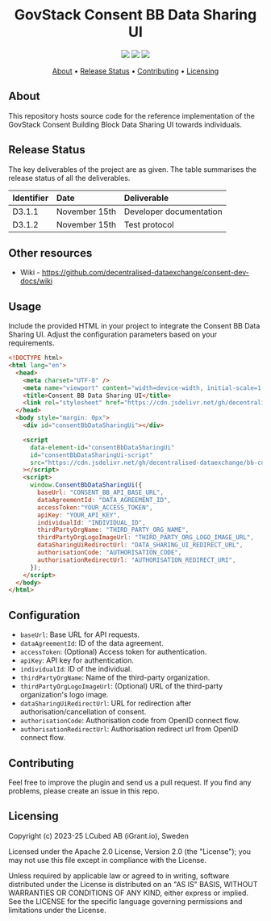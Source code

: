 <h1 align="center">
    GovStack Consent BB Data Sharing UI
</h1>

<p align="center">
    <a href="/../../commits/" title="Last Commit"><img src="https://img.shields.io/github/last-commit/decentralised-dataexchange/bb-consent-data-sharing-ui?style=flat"></a>
    <a href="/../../issues" title="Open Issues"><img src="https://img.shields.io/github/issues/decentralised-dataexchange/bb-consent-data-sharing-ui?style=flat"></a>
    <a href="./LICENSE" title="License"><img src="https://img.shields.io/badge/License-Apache%202.0-yellowgreen?style=flat"></a>
</p>

<p align="center">
  <a href="#about">About</a> •
  <a href="#release-status">Release Status</a> •
  <a href="#contributing">Contributing</a> •
  <a href="#licensing">Licensing</a>
</p>

## About

This repository hosts source code for the reference implementation of the GovStack Consent Building Block Data Sharing UI towards individuals.

## Release Status

The key deliverables of the project are as given. The table summarises the release status of all the deliverables.

| Identifier | Date          | Deliverable             |
| :--------- | :------------ | :---------------------- |
| D3.1.1     | November 15th | Developer documentation |
| D3.1.2     | November 15th | Test protocol           |

## Other resources

* Wiki - https://github.com/decentralised-dataexchange/consent-dev-docs/wiki

## Usage
Include the provided HTML in your project to integrate the Consent BB Data Sharing UI. Adjust the configuration parameters based on your requirements.

```html
<!DOCTYPE html>
<html lang="en">
  <head>
    <meta charset="UTF-8" />
    <meta name="viewport" content="width=device-width, initial-scale=1.0" />
    <title>Consent BB Data Sharing UI</title>
    <link rel="stylesheet" href="https://cdn.jsdelivr.net/gh/decentralised-dataexchange/bb-consent-data-sharing-ui/dist/consentBbDataSharingUi.css" />
  </head>
  <body style="margin: 0px">
    <div id="consentBbDataSharingUi"></div>

    <script
      data-element-id="consentBbDataSharingUi"
      id="consentBbDataSharingUi-script"
      src="https://cdn.jsdelivr.net/gh/decentralised-dataexchange/bb-consent-data-sharing-ui/dist/consentBbDataSharingUi.js"
    ></script>
    <script>
      window.ConsentBbDataSharingUi({
        baseUrl: "CONSENT_BB_API_BASE_URL",
        dataAgreementId: "DATA_AGREEMENT_ID",
        accessToken:"YOUR_ACCESS_TOKEN",
        apiKey: "YOUR_API_KEY",
        individualId: "INDIVIDUAL_ID",
        thirdPartyOrgName: "THIRD_PARTY_ORG_NAME",
        thirdPartyOrgLogoImageUrl: "THIRD_PARTY_ORG_LOGO_IMAGE_URL",
        dataSharingUiRedirectUrl: "DATA_SHARING_UI_REDIRECT_URL",
        authorisationCode: "AUTHORISATION_CODE",
        authorisationRedirectUrl: "AUTHORISATION_REDIRECT_URI",
      });
    </script>
  </body>
</html>
```

## Configuration

- `baseUrl`: Base URL for API requests.
- `dataAgreementId`: ID of the data agreement.
- `accessToken`: (Optional) Access token for authentication.
- `apiKey`: API key for authentication.
- `individualId`: ID of the individual.
- `thirdPartyOrgName`: Name of the third-party organization.
- `thirdPartyOrgLogoImageUrl`: (Optional) URL of the third-party organization's logo image.
- `dataSharingUiRedirectUrl`: URL for redirection after authorisation/cancellation of consent.
- `authorisationCode`: Authorisation code from OpenID connect flow.
- `authorisationRedirectUrl`: Authorisation redirect url from OpenID connect flow.

## Contributing

Feel free to improve the plugin and send us a pull request. If you find any problems, please create an issue in this repo.

## Licensing
Copyright (c) 2023-25 LCubed AB (iGrant.io), Sweden

Licensed under the Apache 2.0 License, Version 2.0 (the "License"); you may not use this file except in compliance with the License.

Unless required by applicable law or agreed to in writing, software distributed under the License is distributed on an "AS IS" BASIS, WITHOUT WARRANTIES OR CONDITIONS OF ANY KIND, either express or implied. See the LICENSE for the specific language governing permissions and limitations under the License.
